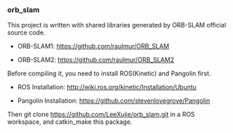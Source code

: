 ### orb_slam

This project is written with shared libraries generated by ORB-SLAM official source code.

 - ORB-SLAM1: https://github.com/raulmur/ORB_SLAM

 - ORB-SLAM2: https://github.com/raulmur/ORB_SLAM2

Before compiling it, you need to install ROS(Kinetic) and Pangolin first.

 - ROS Installation: http://wiki.ros.org/kinetic/Installation/Ubuntu

 - Pangolin Installation: https://github.com/stevenlovegrove/Pangolin

Then git clone https://github.com/LeeXujie/orb_slam.git in a ROS workspace, and catkin_make this package.
